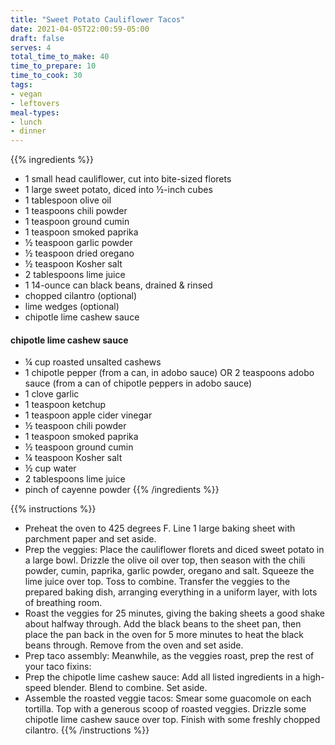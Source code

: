 ```yaml
---
title: "Sweet Potato Cauliflower Tacos"
date: 2021-04-05T22:00:59-05:00
draft: false
serves: 4
total_time_to_make: 40
time_to_prepare: 10
time_to_cook: 30
tags:
- vegan
- leftovers
meal-types:
- lunch
- dinner
---
```


{{% ingredients %}}
- 1 small head cauliflower, cut into bite-sized florets
- 1 large sweet potato, diced into ½-inch cubes
- 1 tablespoon olive oil
- 1 teaspoons chili powder
- 1 teaspoon ground cumin
- 1 teaspoon smoked paprika
- ½ teaspoon garlic powder
- ½ teaspoon dried oregano
- ½ teaspoon Kosher salt
- 2 tablespoons lime juice
- 1 14-ounce can black beans, drained & rinsed
- chopped cilantro (optional)
- lime wedges (optional)
- chipotle lime cashew sauce

#### chipotle lime cashew sauce
- ¼ cup roasted unsalted cashews
- 1 chipotle pepper (from a can, in adobo sauce) OR 2 teaspoons adobo sauce (from a can of chipotle peppers in adobo sauce)
- 1 clove garlic
- 1 teaspoon ketchup
- 1 teaspoon apple cider vinegar
- ½ teaspoon chili powder
- 1 teaspoon smoked paprika
- ½ teaspoon ground cumin
- ¼ teaspoon Kosher salt
- ½ cup water
- 2 tablespoons lime juice
- pinch of cayenne powder
{{% /ingredients %}}

{{% instructions %}}
- Preheat the oven to 425 degrees F. Line 1 large baking sheet with parchment paper and set aside.
- Prep the veggies: Place the cauliflower florets and diced sweet potato in a large bowl. Drizzle the olive oil over top, then season with the chili powder, cumin, paprika, garlic powder, oregano and salt. Squeeze the lime juice over top. Toss to combine. Transfer the veggies to the prepared baking dish, arranging everything in a uniform layer, with lots of breathing room.
- Roast the veggies for 25 minutes, giving the baking sheets a good shake about halfway through. Add the black beans to the sheet pan, then place the pan back in the oven for 5 more minutes to heat the black beans through. Remove from the oven and set aside.
- Prep taco assembly: Meanwhile, as the veggies roast, prep the rest of your taco fixins:
- Prep the chipotle lime cashew sauce: Add all listed ingredients in a high-speed blender. Blend to combine. Set aside.
- Assemble the roasted veggie tacos: Smear some guacomole on each tortilla. Top with a generous scoop of roasted veggies. Drizzle some chipotle lime cashew sauce over top. Finish with some freshly chopped cilantro.
{{% /instructions %}}

